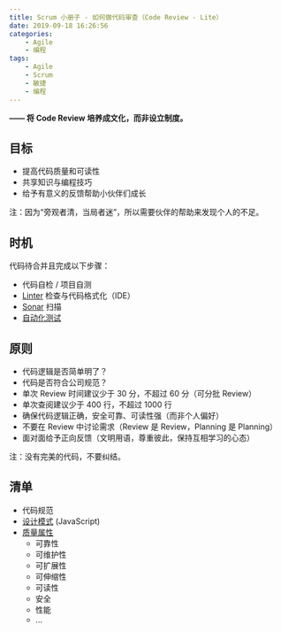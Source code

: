 ```yaml
---
title: Scrum 小册子 - 如何做代码审查（Code Review - Lite）
date: 2019-09-18 16:26:56
categories:
	- Agile
	- 编程
tags:
	- Agile
	- Scrum
	- 敏捷
	- 编程
---
```


**—— 将 Code Review 培养成文化，而非设立制度。**

## 目标

- 提高代码质量和可读性
- 共享知识与编程技巧
- 给予有意义的反馈帮助小伙伴们成长

注：因为“旁观者清，当局者迷”，所以需要伙伴的帮助来发现个人的不足。



## 时机

代码待合并且完成以下步骤：

- 代码自检 / 项目自测
- [Linter](https://www.zhihu.com/question/28421865) 检查与代码格式化（IDE）
- [Sonar](https://www.sonarqube.org) 扫描
- [自动化测试](https://www.w3cschool.cn/position/pdk20m.html)



## 原则

- 代码逻辑是否简单明了？
- 代码是否符合公司规范？
- 单次 Review 时间建议少于 30 分，不超过 60 分（可分批 Review）
- 单次查阅建议少于 400 行，不超过 1000 行
- 确保代码逻辑正确，安全可靠、可读性强（而非个人偏好）
- 不要在 Review 中讨论需求（Review 是 Review，Planning 是 Planning）
- 面对面给予正向反馈（文明用语，尊重彼此，保持互相学习的心态）

注：没有完美的代码，不要纠结。



## 清单

- 代码规范
- [设计模式](https://github.com/sohamkamani/javascript-design-patterns-for-humans) (JavaScript)
- [质量属性](https://syndicode.com/2018/05/03/12-software-architecture-quality-attributes/)
    - 可靠性
    - 可维护性
    - 可扩展性
    - 可伸缩性
    - 可读性
    - 安全
    - 性能
    - ...